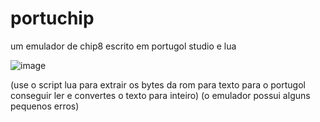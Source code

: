 # portuchip
um emulador de chip8 escrito em portugol studio e lua

![image](https://github.com/flafmg/portuchip/assets/100975643/c27c4ac6-bc5f-4bcc-82b6-84f110c6d399)

(use o script lua para extrair os bytes da rom para texto para o portugol conseguir ler e convertes o texto para inteiro)
(o emulador possui alguns pequenos erros)

